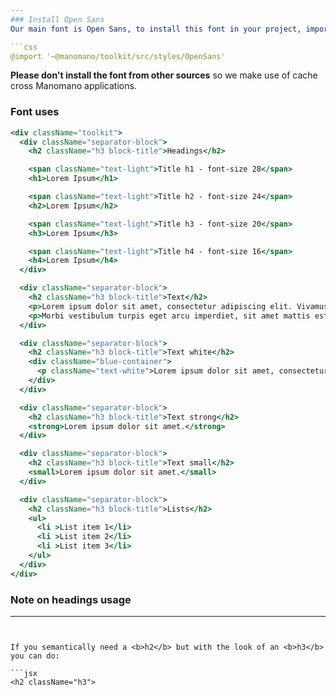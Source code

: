 ```yaml
---
### Install Open Sans
Our main font is Open Sans, to install this font in your project, import the required sass file provided by the toolkit:

```css
@import '~@manomano/toolkit/src/styles/OpenSans'
```

**Please don't install the font from other sources** so we make use of cache cross Manomano applications.

### Font uses

```jsx
<div className="toolkit">
  <div className="separator-block">
    <h2 className="h3 block-title">Headings</h2>

    <span className="text-light">Title h1 - font-size 28</span>
    <h1>Lorem Ipsum</h1>

    <span className="text-light">Title h2 - font-size 24</span>
    <h2>Lorem Ipsum</h2>

    <span className="text-light">Title h3 - font-size 20</span>
    <h3>Lorem Ipsum</h3>

    <span className="text-light">Title h4 - font-size 16</span>
    <h4>Lorem Ipsum</h4>
  </div>

  <div className="separator-block">
    <h2 className="h3 block-title">Text</h2>
    <p>Lorem ipsum dolor sit amet, consectetur adipiscing elit. Vivamus bibendum ipsum sit amet odio interdum, eget elementum nibh euismod. Phasellus facilisis augue non ipsum semper semper. Morbi mollis tellus a elit faucibus molestie. Class aptent taciti sociosqu ad litora torquent per conubia nostra, per inceptos himenaeos. Nulla eu aliquet dui, vitae fermentum sapien. Praesent feugiat luctus mollis.</p>
    <p>Morbi vestibulum turpis eget arcu imperdiet, sit amet mattis est vulputate. In hac habitasse platea dictumst. Proin dictum erat nisi, et gravida magna bibendum ut. Suspendisse libero nisl, tincidunt vel massa vel, mattis faucibus nibh. Maecenas posuere, tellus varius tempus pulvinar, nibh tellus rhoncus mi, a scelerisque ligula dui eu neque.</p>
  </div>

  <div className="separator-block">
    <h2 className="h3 block-title">Text white</h2>
    <div className="blue-container">
      <p className="text-white">Lorem ipsum dolor sit amet, consectetur adipiscing elit. Vivamus bibendum ipsum sit amet odio interdum, eget elementum nibh euismod. Phasellus facilisis augue non ipsum semper semper. Morbi mollis tellus a elit faucibus molestie. Class aptent taciti sociosqu ad litora torquent per conubia nostra, per inceptos himenaeos. Nulla eu aliquet dui, vitae fermentum sapien. Praesent feugiat luctus mollis.</p>
    </div>
  </div>

  <div className="separator-block">
    <h2 className="h3 block-title">Text strong</h2>
    <strong>Lorem ipsum dolor sit amet.</strong>
  </div>

  <div className="separator-block">
    <h2 className="h3 block-title">Text small</h2>
    <small>Lorem ipsum dolor sit amet.</small>
  </div>

  <div className="separator-block">
    <h2 className="h3 block-title">Lists</h2>
    <ul>
      <li >List item 1</li>
      <li >List item 2</li>
      <li >List item 3</li>
    </ul>
  </div>
</div>
```

### Note on headings usage
---
```


If you semantically need a <b>h2</b> but with the look of an <b>h3</b> you can do:

```jsx
<h2 className="h3">
```
